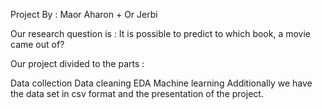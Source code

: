 Project By : Maor Aharon + Or Jerbi

Our research question is : It is possible to predict to which book, a movie came out of?

Our project divided to the parts :

Data collection
Data cleaning
EDA
Machine learning
Additionally we have the data set in csv format and the presentation of the project.

